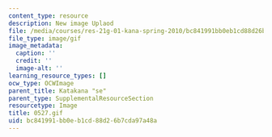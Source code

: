 ```yaml
---
content_type: resource
description: New image Uplaod
file: /media/courses/res-21g-01-kana-spring-2010/bc841991bb0eb1cd88d26b7cda97a48a_0527.gif
file_type: image/gif
image_metadata:
  caption: ''
  credit: ''
  image-alt: ''
learning_resource_types: []
ocw_type: OCWImage
parent_title: Katakana "se"
parent_type: SupplementalResourceSection
resourcetype: Image
title: 0527.gif
uid: bc841991-bb0e-b1cd-88d2-6b7cda97a48a
---
```


